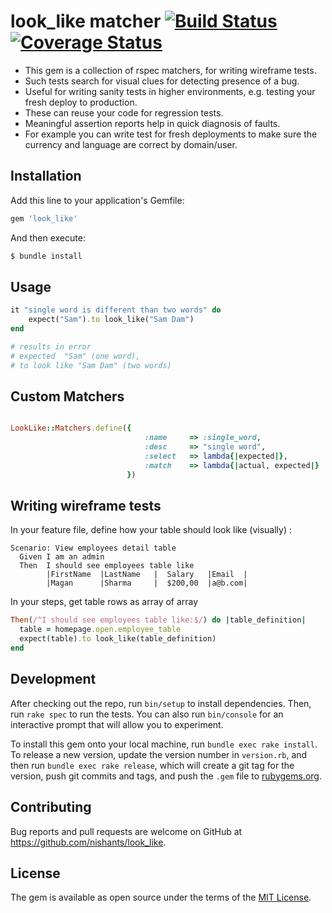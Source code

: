 # look_like matcher  [![Build Status](https://travis-ci.org/nishants/look_like.svg?branch=master)](https://travis-ci.org/nishants/look_like) [![Coverage Status](https://coveralls.io/repos/github/nishants/look_like/badge.svg?branch=master)](https://coveralls.io/github/nishants/look_like?branch=master)
- This gem is a collection of rspec matchers, for writing wireframe tests.
- Such tests search for visual clues for detecting presence of a bug.
- Useful for writing sanity tests in higher environments, e.g. testing your fresh deploy to production.
- These can reuse your code for regression tests.  
- Meaningful assertion reports help in quick diagnosis of faults. 
- For example you can write test for fresh deployments to make sure the currency and language are correct by domain/user. 

## Installation

Add this line to your application's Gemfile:

```ruby
gem 'look_like'
```

And then execute:

```bash
$ bundle install
```

## Usage
```ruby
it "single word is different than two words" do
    expect("Sam").to look_like("Sam Dam")
end

# results in error
# expected  "Sam" (one word), 
# to look like "Sam Dam" (two words)

```
## Custom Matchers
```ruby

LookLike::Matchers.define({
                              :name     => :single_word,
                              :desc     => "single word",
                              :select   => lambda{|expected|},
                              :match    => lambda{|actual, expected|} 
                          })
```


## Writing wireframe tests
In your feature file, define how your table should look like (visually) : 
```gherkin
Scenario: View employees detail table
  Given I am an admin
  Then  I should see employees table like
        |FirstName  |LastName   |  Salary   |Email  |
        |Magan      |Sharma     |  $200,00  |a@b.com|
```

In your steps, get table rows as array of array
```ruby
Then(/^I should see employees table like:$/) do |table_definition|
  table = homepage.open.employee_table
  expect(table).to look_like(table_definition)
end
```

## Development

After checking out the repo, run `bin/setup` to install dependencies. Then, run `rake spec` to run the tests. You can also run `bin/console` for an interactive prompt that will allow you to experiment.

To install this gem onto your local machine, run `bundle exec rake install`. To release a new version, update the version number in `version.rb`, and then run `bundle exec rake release`, which will create a git tag for the version, push git commits and tags, and push the `.gem` file to [rubygems.org](https://rubygems.org).

## Contributing

Bug reports and pull requests are welcome on GitHub at https://github.com/nishants/look_like. 


## License

The gem is available as open source under the terms of the [MIT License](http://opensource.org/licenses/MIT).

